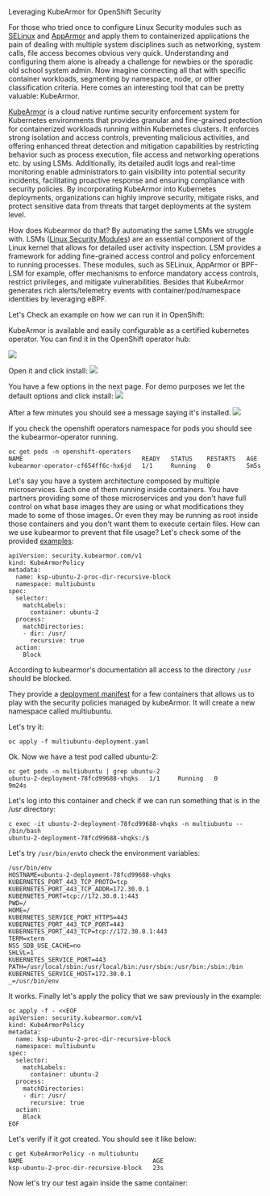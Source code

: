 
Leveraging KubeArmor for OpenShift Security

For those who tried once to configure Linux Security modules such as [SELinux](https://access.redhat.com/documentation/en-us/red_hat_enterprise_linux/9/html/using_selinux/getting-started-with-selinux_using-selinux) and [AppArmor](https://apparmor.net/) and apply them to containerized applications the pain of dealing with multiple system disciplines such as networking, system calls, file access becomes obvious very quick. Understanding and configuring them alone is already a challenge for newbies or the sporadic old school system admin. Now imagine connecting all that with specific container workloads, segmenting by namespace, node, or other classification criteria. Here comes an interesting tool that can be pretty valuable: KubeArmor.

[KubeArmor](https://kubearmor.io/) is a cloud native runtime security enforcement system for Kubernetes environments that provides granular and fine-grained protection for containerized workloads running within Kubernetes clusters. It enforces strong isolation and access controls, preventing malicious activities, and offering enhanced threat detection and mitigation capabilities by restricting behavior such as process execution, file access and networking operations etc. by using LSMs. Additionally, its detailed audit logs and real-time monitoring enable administrators to gain visibility into potential security incidents, facilitating proactive response and ensuring compliance with security policies. By incorporating KubeArmor into Kubernetes deployments, organizations can highly improve security, mitigate risks, and protect sensitive data from threats that target deployments at the system level.

How does Kubearmor do that? By automating the same LSMs we struggle with. LSMs ([Linux Security Modules](https://github.com/kubearmor/KubeArmor/wiki/Introduction-to-Linux-Security-Modules-(LSMs))) are an essential component of the Linux kernel that allows for detailed user activity inspection. LSM provides a framework for adding fine-grained access control and policy enforcement to running processes. These modules, such as SELinux, AppArmor or BPF-LSM for example, offer mechanisms to enforce mandatory access controls, restrict privileges, and mitigate vulnerabilities. Besides that KubeArmor generates rich alerts/telemetry events with container/pod/namespace identities by leveraging eBPF.

Let's Check an example on how we can run it in OpenShift:

KubeArmor is available and easily configurable as a certified kubernetes operator. You can find it in the OpenShift operator hub:

<img src='img/kubearmor_operator.png'></img>

Open it and click install:
<img src='img/kubearmor_operator_install.png'></img>

You have a few options in the next page. For demo purposes we let the default options and click install:
<img src='img/kubearmor_operator_install2.png'></img>

After a few minutes you should see a message saying it's installed.
<img src='img/kubearmor_operator_installed.png'></img>

If you check the openshift operators namespace for pods you should see the kubearmor-operator running.
```
oc get pods -n openshift-operators
NAME                                 READY   STATUS    RESTARTS   AGE
kubearmor-operator-cf654ff6c-hx6jd   1/1     Running   0          5m5s
```
Let's say you have a system architecture composed by multiple microservices. Each one of them running inside containers. You have partners providing some of those microservices and you don't have full control on what base images they are using or what modifications they made to some of those images. Or even they may be running as root inside those containers and you don't want them to execute certain files. How can we use kubearmor to prevent that file usage? Let's check some of the provided [examples](https://github.com/kubearmor/KubeArmor/blob/main/getting-started/security_policy_examples.md):

```
apiVersion: security.kubearmor.com/v1
kind: KubeArmorPolicy
metadata:
  name: ksp-ubuntu-2-proc-dir-recursive-block
  namespace: multiubuntu
spec:
  selector:
    matchLabels:
      container: ubuntu-2
  process:
    matchDirectories:
    - dir: /usr/
      recursive: true
  action:
    Block
```
According to kubearmor's documentation all access to the directory `/usr` should be blocked.

They provide a [deployment manifest](https://github.com/kubearmor/KubeArmor/blob/main/examples/multiubuntu/multiubuntu-deployment.yaml) for a few containers that allows us to play with the security policies managed by kubeArmor. It will create a new namespace called multiubuntu.

Let's try it:
```
oc apply -f multiubuntu-deployment.yaml
```

Ok. Now we have a test pod called ubuntu-2:
```
oc get pods -n multiubuntu | grep ubuntu-2
ubuntu-2-deployment-78fcd99688-vhqks   1/1     Running   0          9m24s
```

Let's log into this container and check if we can run something that is in the /usr directory:
```
c exec -it ubuntu-2-deployment-78fcd99688-vhqks -n multiubuntu -- /bin/bash
ubuntu-2-deployment-78fcd99688-vhqks:/$
```
Let's try `/usr/bin/env`to check the environment variables:
```
/usr/bin/env
HOSTNAME=ubuntu-2-deployment-78fcd99688-vhqks
KUBERNETES_PORT_443_TCP_PROTO=tcp
KUBERNETES_PORT_443_TCP_ADDR=172.30.0.1
KUBERNETES_PORT=tcp://172.30.0.1:443
PWD=/
HOME=/
KUBERNETES_SERVICE_PORT_HTTPS=443
KUBERNETES_PORT_443_TCP_PORT=443
KUBERNETES_PORT_443_TCP=tcp://172.30.0.1:443
TERM=xterm
NSS_SDB_USE_CACHE=no
SHLVL=1
KUBERNETES_SERVICE_PORT=443
PATH=/usr/local/sbin:/usr/local/bin:/usr/sbin:/usr/bin:/sbin:/bin
KUBERNETES_SERVICE_HOST=172.30.0.1
_=/usr/bin/env
```
It works. Finally let's apply the policy that we saw previously in the example:
```
oc apply -f - <<EOF
apiVersion: security.kubearmor.com/v1
kind: KubeArmorPolicy
metadata:
  name: ksp-ubuntu-2-proc-dir-recursive-block
  namespace: multiubuntu
spec:
  selector:
    matchLabels:
      container: ubuntu-2
  process:
    matchDirectories:
    - dir: /usr/
      recursive: true
  action:
    Block
EOF
```
Let's verify if it got created. You should see it like below:
```
c get KubeArmorPolicy -n multiubuntu
NAME                                    AGE
ksp-ubuntu-2-proc-dir-recursive-block   23s
```

Now let's try our test again inside the same container:
```

```

